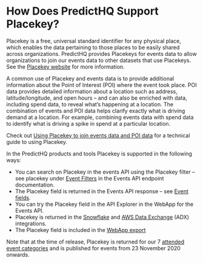 # How Does PredictHQ Support Placekey?

Placekey is a free, universal standard identifier for any physical place, which enables the data pertaining to those places to be easily shared across organizations. PredictHQ provides Placekeys for events data to allow organizations to join our events data to other datasets that use Placekeys. See the [Placekey website](https://www.placekey.io/) for more information.

A common use of Placekey and events data is to provide additional information about the Point of Interest (POI) where the event took place. POI data provides detailed information about a location such as address, latitude/longitude, and open hours – and can also be enriched with data, including spend data, to reveal what’s happening at a location. The combination of events and POI data helps clarify exactly what is driving demand at a location. For example, combining events data with spend data to identify what is driving a spike in spend at a particular location.

Check out [Using Placekey to join events data and POI data](../../getting-started/guides/geolocation-guides/join-events-using-placekey.md) for a technical guide to using Placekey.

In the PredictHQ products and tools Placekey is supported in the following ways:

* You can search on Placekey in the events API using the Placekey filter – see placekey under [Event Filters](../../api/events/search-events.md) in the Events API endpoint documentation.
* The Placekey field is returned in the Events API response – see [Event fields](../../api/events/search-events.md#response-fields).
* You can try the Placekey field in the API Explorer in the WebApp for the Events API.
* Placekey is returned in the [Snowflake](../../integrations/third-party-integrations/snowflake/) and [AWS Data Exchange](../../integrations/third-party-integrations/aws-data-exchange/) (ADX) integrations.
* The Placekey field is included in the [WebApp export](../getting-started/export-events-data-from-the-webapp.md)

Note that at the time of release, Placekey is returned for our 7 [attended event categories](https://www.predicthq.com/intelligence/data-enrichment/event-categories) and is published for events from 23 November 2020 onwards.
